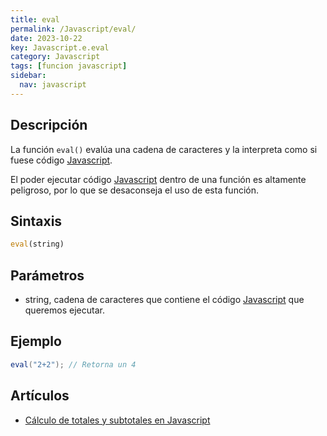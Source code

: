 ```yaml
---
title: eval
permalink: /Javascript/eval/
date: 2023-10-22
key: Javascript.e.eval
category: Javascript
tags: [funcion javascript]
sidebar:
  nav: javascript
---
```


## Descripción


La función `eval()` evalúa una cadena de caracteres y la interpreta como si fuese código [Javascript](https://www.manualweb.net/javascript/).


El poder ejecutar código [Javascript](https://www.manualweb.net/javascript/) dentro de una función es altamente peligroso, por lo que se desaconseja el uso de esta función.


## Sintaxis


```javascript
eval(string)
```


## Parámetros

- string, cadena de caracteres que contiene el código [Javascript](https://www.manualweb.net/javascript/) que queremos ejecutar.

## Ejemplo


```java
eval("2+2"); // Retorna un 4
```


## Artículos

- [Cálculo de totales y subtotales en Javascript](https://lineadecodigo.com/javascript/calculo-de-totales-y-subtotales-en-javascript/)
